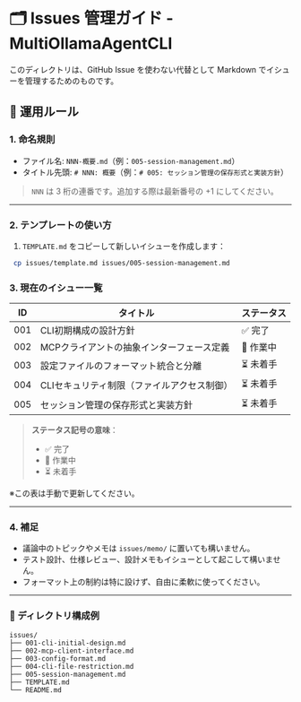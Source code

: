 # 🗂️ Issues 管理ガイド - MultiOllamaAgentCLI

このディレクトリは、GitHub Issue を使わない代替として Markdown でイシューを管理するためのものです。

## 📌 運用ルール

### 1. 命名規則

- ファイル名: `NNN-概要.md`（例：`005-session-management.md`）
- タイトル先頭: `# NNN: 概要`（例：`# 005: セッション管理の保存形式と実装方針`）

> `NNN` は 3 桁の連番です。追加する際は最新番号の +1 にしてください。

---

### 2. テンプレートの使い方

1. `TEMPLATE.md` をコピーして新しいイシューを作成します：
  ```sh
   cp issues/template.md issues/005-session-management.md
  ```

### 3. 現在のイシュー一覧
| ID  | タイトル                    | ステータス  |
| --- | ----------------------- | ------ |
| 001 | CLI初期構成の設計方針            | ✅ 完了   |
| 002 | MCPクライアントの抽象インターフェース定義  | 🚧 作業中 |
| 003 | 設定ファイルのフォーマット統合と分離      | ⏳ 未着手  |
| 004 | CLIセキュリティ制限（ファイルアクセス制御） | ⏳ 未着手  |
| 005 | セッション管理の保存形式と実装方針       | ⏳ 未着手  |

> **ステータス記号の意味**：
>
> * ✅ 完了
> * 🚧 作業中
> * ⏳ 未着手

※この表は手動で更新してください。

---

### 4. 補足

* 議論中のトピックやメモは `issues/memo/` に置いても構いません。
* テスト設計、仕様レビュー、設計メモもイシューとして起こして構いません。
* フォーマット上の制約は特に設けず、自由に柔軟に使ってください。

---

### 📁 ディレクトリ構成例

```
issues/
├── 001-cli-initial-design.md
├── 002-mcp-client-interface.md
├── 003-config-format.md
├── 004-cli-file-restriction.md
├── 005-session-management.md
├── TEMPLATE.md
└── README.md
```
